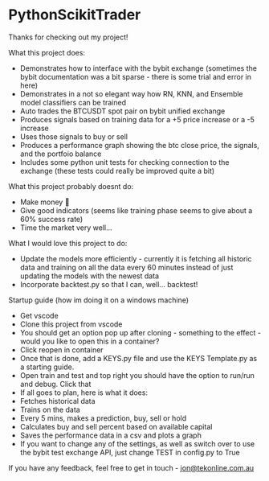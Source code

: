 # PythonScikitTrader
Thanks for checking out my project!

What this project does:
- Demonstrates how to interface with the bybit exchange (sometimes the bybit documentation was a bit sparse - there is some trial and error in here)
- Demonstrates in a not so elegant way how RN, KNN, and Ensemble model classifiers can be trained
- Auto trades the BTCUSDT spot pair on bybit unified exchange
- Produces signals based on training data for a +5 price increase or a -5 increase
- Uses those signals to buy or sell
- Produces a performance graph showing the btc close price, the signals, and the portfoio balance
- Includes some python unit tests for checking connection to the exchange (these tests could really be improved quite a bit)

What this project probably doesnt do:
- Make money 🤣
- Give good indicators (seems like training phase seems to give about a 60% success rate)
- Time the market very well... 

What I would love this project to do:
- Update the models more efficiently - currently it is fetching all historic data and training on all the data every 60 minutes instead of just updating the models with the newest data
- Incorporate backtest.py so that I can, well... backtest!

Startup guide (how im doing it on a windows machine)
- Get vscode
- Clone this project from vscode
- You should get an option pop up after cloning - something to the effect - would you like to open this in a container?
- Click reopen in container
- Once that is done, add a KEYS.py file and use the KEYS Template.py as a starting guide.
- Open train and test and top right you should have the option to run/run and debug. Click that
- If all goes to plan, here is what it does:
- Fetches historical data
- Trains on the data
- Every 5 mins, makes a prediction, buy, sell or hold
- Calculates buy and sell percent based on available capital
- Saves the performance data in a csv and plots a graph
- If you want to change any of the settings, as well as switch over to use the bybit test exchange API, just change TEST in config.py to True

If you have any feedback, feel free to get in touch - jon@tekonline.com.au
